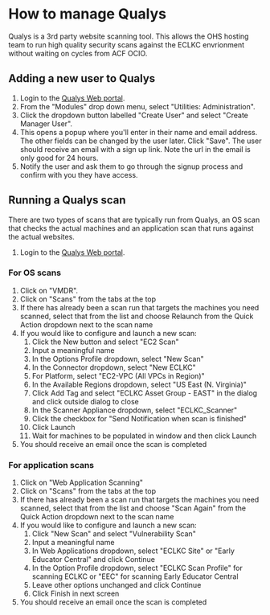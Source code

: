 # How to manage Qualys

Qualys is a 3rd party website scanning tool.
This allows the OHS hosting team to run high quality security scans against the ECLKC envrionment without waiting on cycles from ACF OCIO.

## Adding a new user to Qualys

1. Login to the [Qualys Web portal][1].
1. From the "Modules" drop down menu, select "Utilities: Administration".
1. Click the dropdown button labelled "Create User" and select "Create Manager User".
1. This opens a popup where you'll enter in their name and email address. The other fields can be changed by the user later. Click "Save". The user should receive an email with a sign up link. Note the url in the email is only good for 24 hours.
1. Notify the user and ask them to go through the signup process and confirm with you they have access.

## Running a Qualys scan

There are two types of scans that are typically run from Qualys, an OS scan that checks the actual machines and an application scan that runs against the actual websites.

1. Login to the [Qualys Web portal][1].

### For OS scans

1. Click on "VMDR".
1. Click on "Scans" from the tabs at the top
1. If there has already been a scan run that targets the machines you need scanned, select that from the list and choose Relaunch from the Quick Action dropdown next to the scan name
1. If you would like to configure and launch a new scan:
   1. Click the New button and select "EC2 Scan"
   1. Input a meaningful name
   1. In the Options Profile dropdown, select "New Scan"
   1. In the Connector dropdown, select "New ECLKC"
   1. For Platform, select "EC2-VPC (All VPCs in Region)"
   1. In the Available Regions dropdown, select "US East (N. Virginia)"
   1. Click Add Tag and select "ECLKC Asset Group - EAST" in the dialog and click outside dialog to close
   1. In the Scanner Appliance dropdown, select "ECLKC_Scanner"
   1. Click the checkbox for "Send Notification when scan is finished"
   1. Click Launch
   1. Wait for machines to be populated in window and then click Launch
1. You should receive an email once the scan is completed

### For application scans

1. Click on "Web Application Scanning"
1. Click on "Scans" from the tabs at the top
1. If there has already been a scan run that targets the machines you need scanned, select that from the list and choose "Scan Again" from the Quick Action dropdown next to the scan name
1. If you would like to configure and launch a new scan:
   1. Click "New Scan" and select "Vulnerability Scan"
   1. Input a meaningful name
   1. In Web Applications dropdown, select "ECLKC Site" or "Early Educator Central" and click Continue
   1. In the Option Profile dropdown, select "ECLKC Scan Profile" for scanning ECLKC or "EEC" for scanning Early Educator Central
   1. Leave other options unchanged and click Continue
   1. Click Finish in next screen
1. You should receive an email once the scan is completed

[1]: https://qualysguard.qg3.apps.qualys.com/portal-front/
